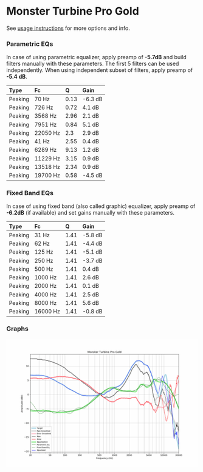 # Monster Turbine Pro Gold
See [usage instructions](https://github.com/jaakkopasanen/AutoEq#usage) for more options and info.

### Parametric EQs
In case of using parametric equalizer, apply preamp of **-5.7dB** and build filters manually
with these parameters. The first 5 filters can be used independently.
When using independent subset of filters, apply preamp of **-5.4 dB**.

| Type    | Fc       |    Q | Gain    |
|:--------|:---------|:-----|:--------|
| Peaking | 70 Hz    | 0.13 | -6.3 dB |
| Peaking | 726 Hz   | 0.72 | 4.1 dB  |
| Peaking | 3568 Hz  | 2.96 | 2.1 dB  |
| Peaking | 7951 Hz  | 0.84 | 5.1 dB  |
| Peaking | 22050 Hz | 2.3  | 2.9 dB  |
| Peaking | 41 Hz    | 2.55 | 0.4 dB  |
| Peaking | 6289 Hz  | 9.13 | 1.2 dB  |
| Peaking | 11229 Hz | 3.15 | 0.9 dB  |
| Peaking | 13518 Hz | 2.34 | 0.9 dB  |
| Peaking | 19700 Hz | 0.58 | -4.5 dB |

### Fixed Band EQs
In case of using fixed band (also called graphic) equalizer, apply preamp of **-6.2dB**
(if available) and set gains manually with these parameters.

| Type    | Fc       |    Q | Gain    |
|:--------|:---------|:-----|:--------|
| Peaking | 31 Hz    | 1.41 | -5.8 dB |
| Peaking | 62 Hz    | 1.41 | -4.4 dB |
| Peaking | 125 Hz   | 1.41 | -5.1 dB |
| Peaking | 250 Hz   | 1.41 | -3.7 dB |
| Peaking | 500 Hz   | 1.41 | 0.4 dB  |
| Peaking | 1000 Hz  | 1.41 | 2.6 dB  |
| Peaking | 2000 Hz  | 1.41 | 0.1 dB  |
| Peaking | 4000 Hz  | 1.41 | 2.5 dB  |
| Peaking | 8000 Hz  | 1.41 | 5.6 dB  |
| Peaking | 16000 Hz | 1.41 | -0.8 dB |

### Graphs
![](./Monster%20Turbine%20Pro%20Gold.png)